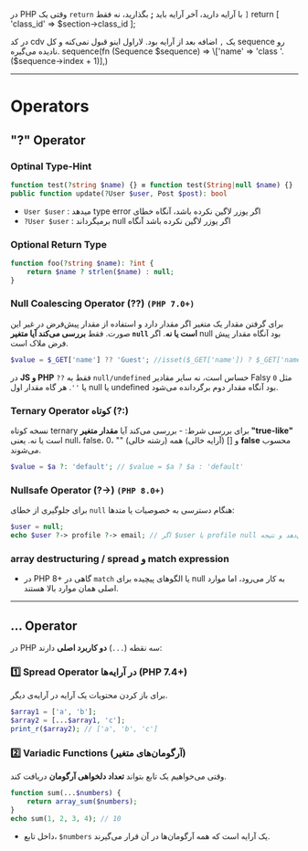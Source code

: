 در PHP وقتی یک `return` با آرایه دارید، آخر آرایه باید **;** بگذارید، نه فقط `]`
return \[ 'class_id' => $section->class_id ];

در کد cdv یک `,` اضافه بعد از آرایه بود. لاراول اینو قبول نمی‌کنه و کل sequence رو نادیده می‌گیره.
sequence(fn (Sequence $sequence) => \['name' => 'class '.($sequence->index + 1)],)

---
# Operators
##  "?" Operator
### Optinal Type-Hint
```php ln=false title=
function test(?string $name) {} ≡ function test(String|null $name) {}
public function update(?User $user, Post $post): bool
```
- `User $user` : <span dir=rtl>اگر یوزر لاگین نکرده باشد، آنگاه خطای type error میدهد</span>
- `?User $user` : <span dir=rtl>اگر یوزر لاگین نکرده باشد آنگاه null برمیگرداند</span>
### Optional Return Type
```php ln=false title=
function foo(?string $name): ?int {
    return $name ? strlen($name) : null;
}

```

### Null Coalescing Operator (??) `(PHP 7.0+)`
برای گرفتن مقدار یک متغیر اگر مقدار دارد و استفاده از مقدار پیش‌فرض در غیر این صورت. فقط **بررسی می‌کند آیا متغیر **`null`** است یا نه**. اگر null بود آنگاه مقدار پیش فرض ملاک است.
```php ln=false title=
$value = $_GET['name'] ?? 'Guest'; //isset($_GET['name']) ? $_GET['name'] : 'Guest'
```
در **JS و PHP** `??` فقط به `null/undefined` حساس است، نه سایر مقادیر Falsy مثل `0` یا `''`. هر گاه مقدار اول null یا undefined بود آنگاه مقدار دوم برگردانده می‌شود.
### Ternary Operator کوتاه (?:)
نسخه کوتاه ternary برای بررسی شرط: - بررسی می‌کند آیا **مقدار متغیر "true-like"** است یا نه. یعنی null، false، 0، "" (رشته خالی) و [] (آرایه خالی) همه **false** محسوب می‌شوند.
```php ln=false title=
$value = $a ?: 'default'; // $value = $a ? $a : 'default'
```
### Nullsafe Operator (?->) `(PHP 8.0+)`
برای جلوگیری از خطای `null` هنگام دسترسی به خصوصیات یا متدها:
```php ln=false title=
$user = null;
echo $user ?-> profile ?-> email; // اگر $user یا profile null باشد، خطا نمی‌دهد و نتیجه null است
```
### array destructuring / spread و match expression
- در PHP 8+ گاهی در `match` یا الگوهای پیچیده برای null به کار می‌رود، اما موارد اصلی همان موارد بالا هستند.

---
## ... Operator
در PHP سه نقطه (`...`) **دو کاربرد اصلی** دارند:
### 1️⃣ **Spread Operator در آرایه‌ها** (PHP 7.4+)
برای باز کردن محتویات یک آرایه در آرایه‌ی دیگر.
```php ln=false title=
$array1 = ['a', 'b'];
$array2 = [...$array1, 'c'];
print_r($array2); // ['a', 'b', 'c']
```
### 2️⃣ **Variadic Functions** (آرگومان‌های متغیر)
وقتی می‌خواهیم یک تابع بتواند **تعداد دلخواهی آرگومان** دریافت کند.
```php ln=false title=
function sum(...$numbers) {
    return array_sum($numbers);
}
echo sum(1, 2, 3, 4); // 10
```
- داخل تابع، `$numbers` یک آرایه است که همه آرگومان‌ها در آن قرار می‌گیرند.
